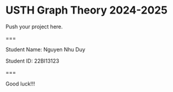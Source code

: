 # USTH Graph Theory 2024-2025

Push your project here.

===

Student Name: Nguyen Nhu Duy

Student ID: 22BI13123

===

Good luck!!!
